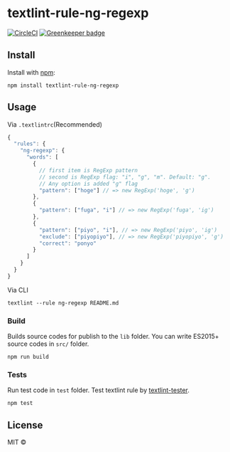 # textlint-rule-ng-regexp

[![CircleCI](https://circleci.com/gh/noliaki/textlint-rule-ng-regexp.svg?style=svg)](https://circleci.com/gh/noliaki/textlint-rule-ng-regexp) [![Greenkeeper badge](https://badges.greenkeeper.io/noliaki/textlint-rule-ng-regexp.svg)](https://greenkeeper.io/)

## Install

Install with [npm](https://www.npmjs.com/):

    npm install textlint-rule-ng-regexp

## Usage

Via `.textlintrc`(Recommended)

```js
{
  "rules": {
    "ng-regexp": {
      "words": [
        {
          // first item is RegExp pattern
          // second is RegExp flag: "i", "g", "m". Default: "g".
          // Any option is added "g" flag
          "pattern": ["hoge"] // => new RegExp('hoge', 'g')
        },
        {
          "pattern": ["fuga", "i"] // => new RegExp('fuga', 'ig')
        },
        {
          "pattern": ["piyo", "i"], // => new RegExp('piyo', 'ig')
          "exclude": ["piyopiyo"], // => new RegExp('piyopiyo', 'g')
          "correct": "ponyo"
        }
      ]
    }
  }
}
```

Via CLI

```
textlint --rule ng-regexp README.md
```

### Build

Builds source codes for publish to the `lib` folder.
You can write ES2015+ source codes in `src/` folder.

    npm run build

### Tests

Run test code in `test` folder.
Test textlint rule by [textlint-tester](https://github.com/textlint/textlint-tester 'textlint-tester').

    npm test

## License

MIT ©
